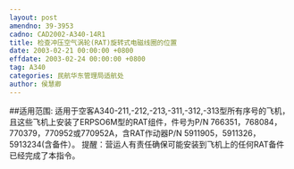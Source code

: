 ```yaml
---
layout: post
amendno: 39-3953
cadno: CAD2002-A340-14R1
title: 检查冲压空气涡轮(RAT)旋转式电磁线圈的位置
date: 2003-02-21 00:00:00 +0800
effdate: 2003-02-24 00:00:00 +0800
tag: A340
categories: 民航华东管理局适航处
author: 侯慧卿
---
```


##适用范围:
适用于空客A340-211,-212,-213,-311,-312,-313型所有序号的飞机，且这些飞机上安装了ERPSO6M型的RAT组件，件号为P/N 766351，768084，770379，770952或770952A，含RAT作动器P/N 5911905，5911326，5913234(含备件）。
提醒：营运人有责任确保可能安装到飞机上的任何RAT备件已经完成了本指令。

